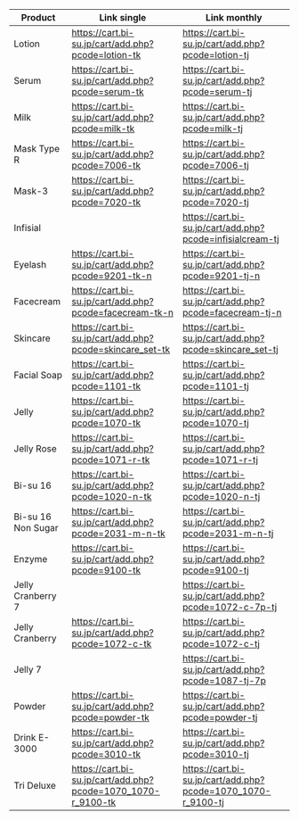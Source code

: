 | Product  | Link single | Link monthly |
| ------------- | ------------- | ------------- |
| Lotion  | https://cart.bi-su.jp/cart/add.php?pcode=lotion-tk  | https://cart.bi-su.jp/cart/add.php?pcode=lotion-tj |
| Serum  | https://cart.bi-su.jp/cart/add.php?pcode=serum-tk  | https://cart.bi-su.jp/cart/add.php?pcode=serum-tj |
| Milk  | https://cart.bi-su.jp/cart/add.php?pcode=milk-tk  | https://cart.bi-su.jp/cart/add.php?pcode=milk-tj |
| Mask Type R  | https://cart.bi-su.jp/cart/add.php?pcode=7006-tk | https://cart.bi-su.jp/cart/add.php?pcode=7006-tj |
| Mask-3  | https://cart.bi-su.jp/cart/add.php?pcode=7020-tk  | https://cart.bi-su.jp/cart/add.php?pcode=7020-tj |
| Infisial  |   | https://cart.bi-su.jp/cart/add.php?pcode=infisialcream-tj |
| Eyelash  | https://cart.bi-su.jp/cart/add.php?pcode=9201-tk-n | https://cart.bi-su.jp/cart/add.php?pcode=9201-tj-n |
| Facecream  | https://cart.bi-su.jp/cart/add.php?pcode=facecream-tk-n | https://cart.bi-su.jp/cart/add.php?pcode=facecream-tj-n |
| Skincare  | https://cart.bi-su.jp/cart/add.php?pcode=skincare_set-tk | https://cart.bi-su.jp/cart/add.php?pcode=skincare_set-tj |
| Facial Soap  | https://cart.bi-su.jp/cart/add.php?pcode=1101-tk | https://cart.bi-su.jp/cart/add.php?pcode=1101-tj |
| Jelly  | https://cart.bi-su.jp/cart/add.php?pcode=1070-tk | https://cart.bi-su.jp/cart/add.php?pcode=1070-tj |
| Jelly Rose  | https://cart.bi-su.jp/cart/add.php?pcode=1071-r-tk | https://cart.bi-su.jp/cart/add.php?pcode=1071-r-tj |
| Bi-su 16  | https://cart.bi-su.jp/cart/add.php?pcode=1020-n-tk | https://cart.bi-su.jp/cart/add.php?pcode=1020-n-tj |
| Bi-su 16 Non Sugar  | https://cart.bi-su.jp/cart/add.php?pcode=2031-m-n-tk | https://cart.bi-su.jp/cart/add.php?pcode=2031-m-n-tj |
| Enzyme  | https://cart.bi-su.jp/cart/add.php?pcode=9100-tk | https://cart.bi-su.jp/cart/add.php?pcode=9100-tj |
| Jelly Cranberry 7 | | https://cart.bi-su.jp/cart/add.php?pcode=1072-c-7p-tj |
| Jelly Cranberry  | https://cart.bi-su.jp/cart/add.php?pcode=1072-c-tk | https://cart.bi-su.jp/cart/add.php?pcode=1072-c-tj |
| Jelly 7  | | https://cart.bi-su.jp/cart/add.php?pcode=1087-tj-7p |
| Powder  | https://cart.bi-su.jp/cart/add.php?pcode=powder-tk | https://cart.bi-su.jp/cart/add.php?pcode=powder-tj |
| Drink E-3000  | https://cart.bi-su.jp/cart/add.php?pcode=3010-tk | https://cart.bi-su.jp/cart/add.php?pcode=3010-tj |
| Tri Deluxe  | https://cart.bi-su.jp/cart/add.php?pcode=1070_1070-r_9100-tk | https://cart.bi-su.jp/cart/add.php?pcode=1070_1070-r_9100-tj |
